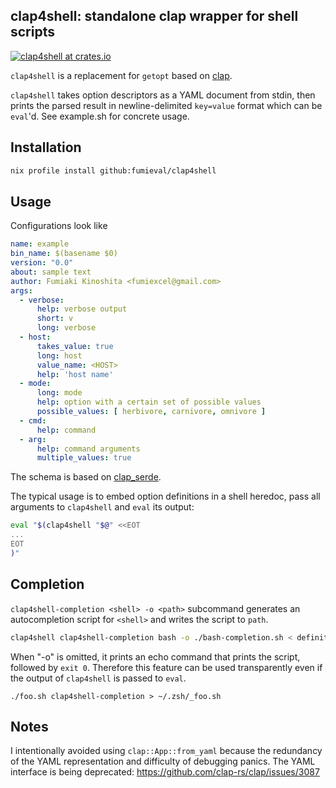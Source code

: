 clap4shell: standalone clap wrapper for shell scripts
----

[![clap4shell at crates.io](https://img.shields.io/crates/v/clap4shell.svg)](https://crates.io/crates/clap4shell)

`clap4shell` is a replacement for `getopt` based on [clap](https://github.com/clap-rs/clap).

`clap4shell` takes option descriptors as a YAML document from stdin, then prints the parsed result in newline-delimited `key=value` format which can be `eval`'d. See example.sh for concrete usage.

Installation
----

```sh
nix profile install github:fumieval/clap4shell
```

Usage
----

Configurations look like

```yaml
name: example
bin_name: $(basename $0)
version: "0.0"
about: sample text
author: Fumiaki Kinoshita <fumiexcel@gmail.com>
args:
  - verbose:
      help: verbose output
      short: v
      long: verbose
  - host:
      takes_value: true
      long: host
      value_name: <HOST>
      help: 'host name'
  - mode:
      long: mode
      help: option with a certain set of possible values
      possible_values: [ herbivore, carnivore, omnivore ]
  - cmd:
      help: command
  - arg:
      help: command arguments
      multiple_values: true
```

The schema is based on [clap_serde](https://docs.rs/clap-serde/latest/clap_serde/).

The typical usage is to embed option definitions in a shell heredoc, pass all arguments to `clap4shell` and `eval` its output:

```bash
eval "$(clap4shell "$@" <<EOT
...
EOT
)"
```

Completion
----

`clap4shell-completion <shell> -o <path>` subcommand generates an autocompletion script for `<shell>` and writes the script to `path`.

```sh
clap4shell clap4shell-completion bash -o ./bash-completion.sh < definition.yaml
```

When "-o" is omitted, it prints an echo command that prints the script, followed by `exit 0`. Therefore this feature can be used transparently even if the output of `clap4shell` is passed to `eval`.

```
./foo.sh clap4shell-completion > ~/.zsh/_foo.sh
```

Notes
----

I intentionally avoided using `clap::App::from_yaml` because the redundancy of the YAML representation and difficulty of debugging panics.
The YAML interface is being deprecated: https://github.com/clap-rs/clap/issues/3087